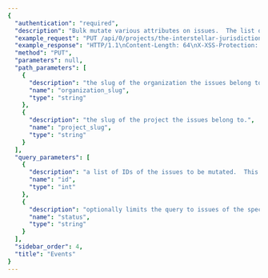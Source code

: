 ```yaml
---
{
  "authentication": "required", 
  "description": "Bulk mutate various attributes on issues.  The list of issuesto modify is given through the `id` query parameter.  It is repeatedfor each issue that should be modified.- For non-status updates, the `id` query parameter is required.- For status updates, the `id` query parameter may be omittedfor a batch \"update all\" query.- An optional `status` query parameter may be used to restrictmutations to only events with the given status.The following attributes can be modified and are supplied asJSON object in the body:If any ids are out of scope this operation will succeed withoutany data mutation.", 
  "example_request": "PUT /api/0/projects/the-interstellar-jurisdiction/pump-station/issues/?id=1&id=2 HTTP/1.1\nHost: sentry.io\nAuthorization: Bearer {base64-encoded-key-here}\nContent-Type: application/json\n\n{\n  \"isPublic\": false, \n  \"status\": \"unresolved\"\n}", 
  "example_response": "HTTP/1.1\nContent-Length: 64\nX-XSS-Protection: 1; mode=block\nContent-Language: en\nX-Content-Type-Options: nosniff\nVary: Accept-Language, Cookie\nAllow: GET, PUT, DELETE, HEAD, OPTIONS\nX-Frame-Options: deny\nContent-Type: application/json\n\n{\n  \"isPublic\": false, \n  \"status\": \"unresolved\", \n  \"statusDetails\": {}\n}", 
  "method": "PUT", 
  "parameters": null, 
  "path_parameters": [
    {
      "description": "the slug of the organization the issues belong to.", 
      "name": "organization_slug", 
      "type": "string"
    }, 
    {
      "description": "the slug of the project the issues belong to.", 
      "name": "project_slug", 
      "type": "string"
    }
  ], 
  "query_parameters": [
    {
      "description": "a list of IDs of the issues to be mutated.  This parameter shall be repeated for each issue.  It is optional only if a status is mutated in which case an implicit update all is assumed.", 
      "name": "id", 
      "type": "int"
    }, 
    {
      "description": "optionally limits the query to issues of the specified status.  Valid values are \"resolved\", \"unresolved\" and \"ignored\".", 
      "name": "status", 
      "type": "string"
    }
  ], 
  "sidebar_order": 4, 
  "title": "Events"
}
---
```

